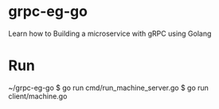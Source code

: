 # grpc-eg-go
Learn how to Building a microservice with gRPC using Golang


# Run

~/grpc-eg-go 
$ go run cmd/run_machine_server.go
$ go run client/machine.go